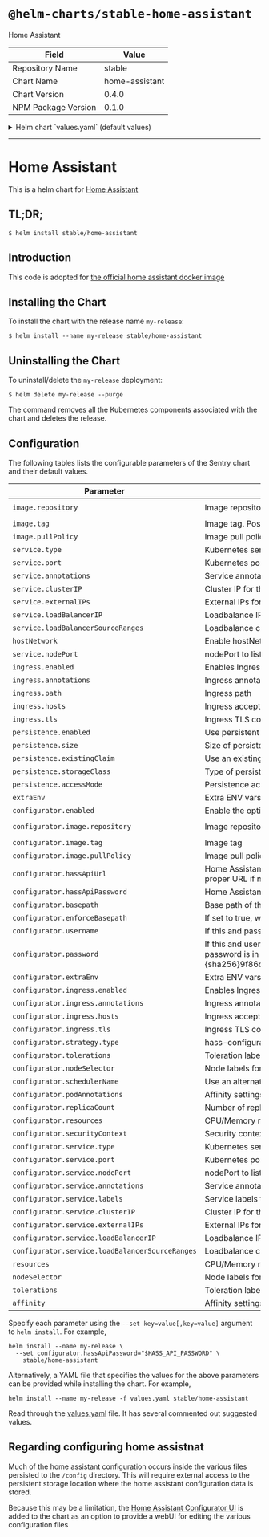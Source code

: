 # `@helm-charts/stable-home-assistant`

Home Assistant

| Field               | Value          |
| ------------------- | -------------- |
| Repository Name     | stable         |
| Chart Name          | home-assistant |
| Chart Version       | 0.4.0          |
| NPM Package Version | 0.1.0          |

<details>

<summary>Helm chart `values.yaml` (default values)</summary>

```yaml
# Default values for home-assistant.
# This is a YAML-formatted file.
# Declare variables to be passed into your templates.

replicaCount: 1

image:
  repository: homeassistant/home-assistant
  tag: 0.81.2
  pullPolicy: IfNotPresent

service:
  type: ClusterIP
  port: 8123
  annotations: {}
  labels: {}
  clusterIP: ''
  ## List of IP addresses at which the hass-configurator service is available
  ## Ref: https://kubernetes.io/docs/user-guide/services/#external-ips
  ##
  externalIPs: []
  loadBalancerIP: ''
  loadBalancerSourceRanges: []
  # nodePort: 30000

ingress:
  enabled: false
  annotations:
    {}
    # kubernetes.io/ingress.class: nginx
    # kubernetes.io/tls-acme: "true"
  path: /
  hosts:
    - home-assistant.local
  tls: []
  #  - secretName: home-assistant-tls
  #    hosts:
  #      - home-assistant.local

hostNetwork: false

persistence:
  enabled: true
  ## home-assistant data Persistent Volume Storage Class
  ## If defined, storageClassName: <storageClass>
  ## If set to "-", storageClassName: "", which disables dynamic provisioning
  ## If undefined (the default) or set to null, no storageClassName spec is
  ##   set, choosing the default provisioner.  (gp2 on AWS, standard on
  ##   GKE, AWS & OpenStack)
  ##
  # storageClass: "-"
  ##
  ## If you want to reuse an existing claim, you can pass the name of the PVC using
  ## the existingClaim variable
  # existingClaim: your-claim
  accessMode: ReadWriteOnce
  size: 5Gi

## Additional hass-configurator container environment variable
## For instance to add a http_proxy
##
extraEnv: {}

configurator:
  enabled: false

  ## hass-configurator container image
  ##
  image:
    repository: causticlab/hass-configurator-docker
    tag: x86_64-0.3.1
    pullPolicy: IfNotPresent

  ## URL for the home assistant API endpoint
  # hassApiUrl: http://home-assistant:8123/api/
  ## home assistant API password
  # hassApiPassword:
  ## path where the home assistant configuration is stored
  basepath: /config
  ## don't allow switching out of the base path
  enforceBasepath: true
  ## username for basic auth for accessing the configurator
  # username:
  ## password (sha256-hash) for basic auth for accessing the configurator
  ## For example "test" would be "{sha256}9f86d081884c7d659a2feaa0c55ad015a3bf4f1b2b0b822cd15d6c15b0f00a08"
  # password:

  ## Additional hass-configurator container environment variable
  ## For instance to add a http_proxy
  ##
  extraEnv: {}

  ingress:
    enabled: false
    annotations:
      {}
      # kubernetes.io/ingress.class: nginx
      # kubernetes.io/tls-acme: "true"
    path: /
    hosts:
      - home-assistant.local
    tls: []
    #  - secretName: home-assistant-tls
    #    hosts:
    #      - home-assistant.local

  service:
    type: ClusterIP
    port: 3218
    annotations: {}
    labels: {}
    clusterIP: ''
    ## List of IP addresses at which the hass-configurator service is available
    ## Ref: https://kubernetes.io/docs/user-guide/services/#external-ips
    ##
    externalIPs: []
    loadBalancerIP: ''
    loadBalancerSourceRanges: []
    # nodePort: 30000

resources:
  {}
  # We usually recommend not to specify default resources and to leave this as a conscious
  # choice for the user. This also increases chances charts run on environments with little
  # resources, such as Minikube. If you do want to specify resources, uncomment the following
  # lines, adjust them as necessary, and remove the curly braces after 'resources:'.
  # limits:
  #  cpu: 100m
  #  memory: 128Mi
  # requests:
  #  cpu: 100m
  #  memory: 128Mi

nodeSelector: {}

tolerations: []

affinity: {}
```

</details>

---

# Home Assistant

This is a helm chart for [Home Assistant](https://www.home-assistant.io/)

## TL;DR;

```console
$ helm install stable/home-assistant
```

## Introduction

This code is adopted for [the official home assistant docker image](https://hub.docker.com/r/homeassistant/home-assistant/)

## Installing the Chart

To install the chart with the release name `my-release`:

```console
$ helm install --name my-release stable/home-assistant
```

## Uninstalling the Chart

To uninstall/delete the `my-release` deployment:

```console
$ helm delete my-release --purge
```

The command removes all the Kubernetes components associated with the chart and deletes the release.

## Configuration

The following tables lists the configurable parameters of the Sentry chart and their default values.

| Parameter                                       | Description                                                                                                                                                                                                                               | Default                             |
| ----------------------------------------------- | ----------------------------------------------------------------------------------------------------------------------------------------------------------------------------------------------------------------------------------------- | ----------------------------------- |
| `image.repository`                              | Image repository                                                                                                                                                                                                                          | `homeassistant/home-assistant`      |
| `image.tag`                                     | Image tag. Possible values listed [here](https://hub.docker.com/r/jacobalberty/home-assistant/tags/).                                                                                                                                     | `0.72.1`                            |
| `image.pullPolicy`                              | Image pull policy                                                                                                                                                                                                                         | `IfNotPresent`                      |
| `service.type`                                  | Kubernetes service type for the home-assistant GUI                                                                                                                                                                                        | `ClusterIP`                         |
| `service.port`                                  | Kubernetes port where the home-assistant GUI is exposed                                                                                                                                                                                   | `8123`                              |
| `service.annotations`                           | Service annotations for the home-assistant GUI                                                                                                                                                                                            | `{}`                                |
| `service.clusterIP`                             | Cluster IP for the home-assistant GUI                                                                                                                                                                                                     | ``                                  |
| `service.externalIPs`                           | External IPs for the home-assistant GUI                                                                                                                                                                                                   | `[]`                                |
| `service.loadBalancerIP`                        | Loadbalance IP for the home-assistant GUI                                                                                                                                                                                                 | ``                                  |
| `service.loadBalancerSourceRanges`              | Loadbalance client IP restriction range for the home-assistant GUI                                                                                                                                                                        | `[]`                                |
| `hostNetwork`                                   | Enable hostNetwork - might be needed for discovery to work                                                                                                                                                                                |  `false`                            |
| `service.nodePort`                              | nodePort to listen on for the home-assistant GUI                                                                                                                                                                                          | ``                                  |
| `ingress.enabled`                               | Enables Ingress                                                                                                                                                                                                                           | `false`                             |
| `ingress.annotations`                           | Ingress annotations                                                                                                                                                                                                                       | `{}`                                |
| `ingress.path`                                  | Ingress path                                                                                                                                                                                                                              | `/`                                 |
| `ingress.hosts`                                 | Ingress accepted hostnames                                                                                                                                                                                                                | `chart-example.local`               |
| `ingress.tls`                                   | Ingress TLS configuration                                                                                                                                                                                                                 | `[]`                                |
| `persistence.enabled`                           | Use persistent volume to store data                                                                                                                                                                                                       | `true`                              |
| `persistence.size`                              | Size of persistent volume claim                                                                                                                                                                                                           | `5Gi`                               |
| `persistence.existingClaim`                     | Use an existing PVC to persist data                                                                                                                                                                                                       | `nil`                               |
| `persistence.storageClass`                      | Type of persistent volume claim                                                                                                                                                                                                           | `-`                                 |
| `persistence.accessMode`                        | Persistence access modes                                                                                                                                                                                                                  | `ReadWriteMany`                     |
| `extraEnv`                                      | Extra ENV vars to pass to the home-assistant container                                                                                                                                                                                    | `{}`                                |
| `configurator.enabled`                          | Enable the optional [configuration UI](https://github.com/danielperna84/hass-configurator)                                                                                                                                                | `false`                             |
| `configurator.image.repository`                 | Image repository                                                                                                                                                                                                                          | `billimek/hass-configurator-docker` |
| `configurator.image.tag`                        | Image tag                                                                                                                                                                                                                                 | `x86_64-0.3.0`                      |
| `configurator.image.pullPolicy`                 | Image pull policy                                                                                                                                                                                                                         | `IfNotPresent`                      |
| `configurator.hassApiUrl`                       | Home Assistant API URL (e.g. 'http://home-assistant:8123/api/') - will auto-configure to proper URL if not set                                                                                                                            | ``                                  |
| `configurator.hassApiPassword`                  | Home Assistant API Password                                                                                                                                                                                                               | ``                                  |
| `configurator.basepath`                         | Base path of the home assistant configuration files                                                                                                                                                                                       | `/config`                           |
| `configurator.enforceBasepath`                  | If set to true, will prevent navigation to other directories in the configurator UI                                                                                                                                                       | `true`                              |
| `configurator.username`                         | If this and password (below) are set, will require basic auth to access the configurator UI                                                                                                                                               | ``                                  |
| `configurator.password`                         | If this and username (above) are set, will require basic auth to access the configurator UI. password is in the format of a sha256 hash (e.g. "test" would be "{sha256}9f86d081884c7d659a2feaa0c55ad015a3bf4f1b2b0b822cd15d6c15b0f00a08") | ``                                  |
| `configurator.extraEnv`                         | Extra ENV vars to pass to the configuration UI                                                                                                                                                                                            | `{}`                                |
| `configurator.ingress.enabled`                  | Enables Ingress for the configurator UI                                                                                                                                                                                                   | `false`                             |
| `configurator.ingress.annotations`              | Ingress annotations for the configurator UI                                                                                                                                                                                               | `{}`                                |
| `configurator.ingress.hosts`                    | Ingress accepted hostnames for the configurator UI                                                                                                                                                                                        | `chart-example.local`               |
| `configurator.ingress.tls`                      | Ingress TLS configuration for the configurator UI                                                                                                                                                                                         | `[]`                                |
| `configurator.strategy.type`                    | hass-configurator Deployment Strategy type                                                                                                                                                                                                | ``                                  |
| `configurator.tolerations`                      | Toleration labels for pod assignment for the configurator UI                                                                                                                                                                              | `[]`                                |
| `configurator.nodeSelector`                     | Node labels for pod assignment for the configurator UI                                                                                                                                                                                    | `{}`                                |
| `configurator.schedulerName`                    | Use an alternate scheduler, e.g. "stork" for the configurator UI                                                                                                                                                                          | ``                                  |
| `configurator.podAnnotations`                   | Affinity settings for pod assignment for the configurator UI                                                                                                                                                                              | `{}`                                |
| `configurator.replicaCount`                     | Number of replicas for the configurator UI                                                                                                                                                                                                | `1`                                 |
| `configurator.resources`                        | CPU/Memory resource requests/limits for the configurator UI                                                                                                                                                                               | `{}`                                |
| `configurator.securityContext`                  | Security context to be added to hass-configurator pods for the configurator UI                                                                                                                                                            | `{}`                                |
| `configurator.service.type`                     | Kubernetes service type for the configurator UI                                                                                                                                                                                           | `ClusterIP`                         |
| `configurator.service.port`                     | Kubernetes port where the configurator UI is exposed                                                                                                                                                                                      | `3218`                              |
| `configurator.service.nodePort`                 | nodePort to listen on for the configurator UI                                                                                                                                                                                             | ``                                  |
| `configurator.service.annotations`              | Service annotations for the configurator UI                                                                                                                                                                                               | `{}`                                |
| `configurator.service.labels`                   | Service labels to use for the configurator UI                                                                                                                                                                                             | `{}`                                |
| `configurator.service.clusterIP`                | Cluster IP for the configurator UI                                                                                                                                                                                                        | ``                                  |
| `configurator.service.externalIPs`              | External IPs for the configurator UI                                                                                                                                                                                                      | `[]`                                |
| `configurator.service.loadBalancerIP`           | Loadbalance IP for the configurator UI                                                                                                                                                                                                    | ``                                  |
| `configurator.service.loadBalancerSourceRanges` | Loadbalance client IP restriction range for the configurator UI                                                                                                                                                                           | `[]`                                |
| `resources`                                     | CPU/Memory resource requests/limits or the home-assistant GUI                                                                                                                                                                             | `{}`                                |
| `nodeSelector`                                  | Node labels for pod assignment or the home-assistant GUI                                                                                                                                                                                  | `{}`                                |
| `tolerations`                                   | Toleration labels for pod assignment or the home-assistant GUI                                                                                                                                                                            | `[]`                                |
| `affinity`                                      | Affinity settings for pod assignment or the home-assistant GUI                                                                                                                                                                            | `{}`                                |

Specify each parameter using the `--set key=value[,key=value]` argument to `helm install`. For example,

```console
helm install --name my-release \
  --set configurator.hassApiPassword="$HASS_API_PASSWORD" \
    stable/home-assistant
```

Alternatively, a YAML file that specifies the values for the above parameters can be provided while installing the chart. For example,

```console
helm install --name my-release -f values.yaml stable/home-assistant
```

Read through the [values.yaml](values.yaml) file. It has several commented out suggested values.

## Regarding configuring home assistnat

Much of the home assistant configuration occurs inside the various files persisted to the `/config` directory. This will require external access to the persistent storage location where the home assistant configuration data is stored.

Because this may be a limitation, the [Home Assistant Configurator UI](https://github.com/danielperna84/hass-configurator) is added to the chart as an option to provide a webUI for editing the various configuration files
